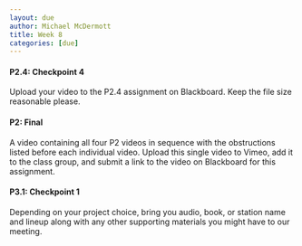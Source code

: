 ```yaml
---
layout: due
author: Michael McDermott
title: Week 8
categories: [due]
---
```

#### P2.4: Checkpoint 4
Upload your video to the P2.4 assignment on Blackboard. Keep the file size reasonable please.

#### P2: Final
A video containing all four P2 videos in sequence with the obstructions listed before each individual video. Upload this single video to Vimeo, add it to the class group, and submit a link to the video on Blackboard for this assignment.

#### P3.1: Checkpoint 1
Depending on your project choice, bring you audio, book, or station name and lineup along with any other supporting materials you might have to our meeting.
